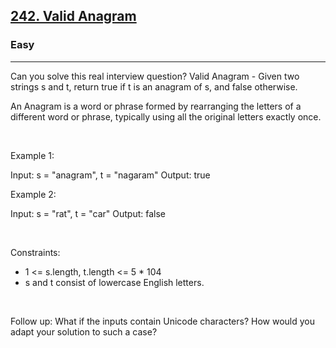<h2><a href="https://leetcode.com/problems/valid-anagram/">242. Valid Anagram</a></h2><h3>Easy</h3><hr>Can you solve this real interview question? Valid Anagram - Given two strings s and t, return true if t is an anagram of s, and false otherwise.

An Anagram is a word or phrase formed by rearranging the letters of a different word or phrase, typically using all the original letters exactly once.

 

Example 1:

Input: s = "anagram", t = "nagaram"
Output: true


Example 2:

Input: s = "rat", t = "car"
Output: false


 

Constraints:

 * 1 <= s.length, t.length <= 5 * 104
 * s and t consist of lowercase English letters.

 

Follow up: What if the inputs contain Unicode characters? How would you adapt your solution to such a case?